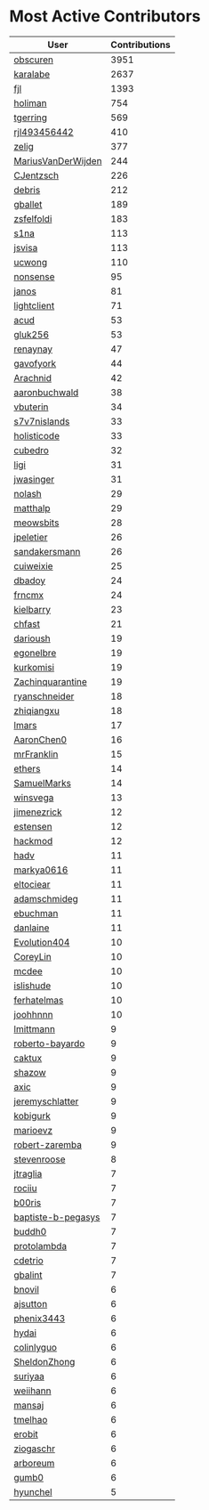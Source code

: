 # Most Active Contributors

| User | Contributions |
| ---- | -------------- |
| [obscuren](https://github.com/obscuren) | 3951 |
| [karalabe](https://github.com/karalabe) | 2637 |
| [fjl](https://github.com/fjl) | 1393 |
| [holiman](https://github.com/holiman) | 754 |
| [tgerring](https://github.com/tgerring) | 569 |
| [rjl493456442](https://github.com/rjl493456442) | 410 |
| [zelig](https://github.com/zelig) | 377 |
| [MariusVanDerWijden](https://github.com/MariusVanDerWijden) | 244 |
| [CJentzsch](https://github.com/CJentzsch) | 226 |
| [debris](https://github.com/debris) | 212 |
| [gballet](https://github.com/gballet) | 189 |
| [zsfelfoldi](https://github.com/zsfelfoldi) | 183 |
| [s1na](https://github.com/s1na) | 113 |
| [jsvisa](https://github.com/jsvisa) | 113 |
| [ucwong](https://github.com/ucwong) | 110 |
| [nonsense](https://github.com/nonsense) | 95 |
| [janos](https://github.com/janos) | 81 |
| [lightclient](https://github.com/lightclient) | 71 |
| [acud](https://github.com/acud) | 53 |
| [gluk256](https://github.com/gluk256) | 53 |
| [renaynay](https://github.com/renaynay) | 47 |
| [gavofyork](https://github.com/gavofyork) | 44 |
| [Arachnid](https://github.com/Arachnid) | 42 |
| [aaronbuchwald](https://github.com/aaronbuchwald) | 38 |
| [vbuterin](https://github.com/vbuterin) | 34 |
| [s7v7nislands](https://github.com/s7v7nislands) | 33 |
| [holisticode](https://github.com/holisticode) | 33 |
| [cubedro](https://github.com/cubedro) | 32 |
| [ligi](https://github.com/ligi) | 31 |
| [jwasinger](https://github.com/jwasinger) | 31 |
| [nolash](https://github.com/nolash) | 29 |
| [matthalp](https://github.com/matthalp) | 29 |
| [meowsbits](https://github.com/meowsbits) | 28 |
| [jpeletier](https://github.com/jpeletier) | 26 |
| [sandakersmann](https://github.com/sandakersmann) | 26 |
| [cuiweixie](https://github.com/cuiweixie) | 25 |
| [dbadoy](https://github.com/dbadoy) | 24 |
| [frncmx](https://github.com/frncmx) | 24 |
| [kielbarry](https://github.com/kielbarry) | 23 |
| [chfast](https://github.com/chfast) | 21 |
| [darioush](https://github.com/darioush) | 19 |
| [egonelbre](https://github.com/egonelbre) | 19 |
| [kurkomisi](https://github.com/kurkomisi) | 19 |
| [Zachinquarantine](https://github.com/Zachinquarantine) | 19 |
| [ryanschneider](https://github.com/ryanschneider) | 18 |
| [zhiqiangxu](https://github.com/zhiqiangxu) | 18 |
| [lmars](https://github.com/lmars) | 17 |
| [AaronChen0](https://github.com/AaronChen0) | 16 |
| [mrFranklin](https://github.com/mrFranklin) | 15 |
| [ethers](https://github.com/ethers) | 14 |
| [SamuelMarks](https://github.com/SamuelMarks) | 14 |
| [winsvega](https://github.com/winsvega) | 13 |
| [jimenezrick](https://github.com/jimenezrick) | 12 |
| [estensen](https://github.com/estensen) | 12 |
| [hackmod](https://github.com/hackmod) | 12 |
| [hadv](https://github.com/hadv) | 11 |
| [markya0616](https://github.com/markya0616) | 11 |
| [eltociear](https://github.com/eltociear) | 11 |
| [adamschmideg](https://github.com/adamschmideg) | 11 |
| [ebuchman](https://github.com/ebuchman) | 11 |
| [danlaine](https://github.com/danlaine) | 11 |
| [Evolution404](https://github.com/Evolution404) | 10 |
| [CoreyLin](https://github.com/CoreyLin) | 10 |
| [mcdee](https://github.com/mcdee) | 10 |
| [islishude](https://github.com/islishude) | 10 |
| [ferhatelmas](https://github.com/ferhatelmas) | 10 |
| [joohhnnn](https://github.com/joohhnnn) | 10 |
| [lmittmann](https://github.com/lmittmann) | 9 |
| [roberto-bayardo](https://github.com/roberto-bayardo) | 9 |
| [caktux](https://github.com/caktux) | 9 |
| [shazow](https://github.com/shazow) | 9 |
| [axic](https://github.com/axic) | 9 |
| [jeremyschlatter](https://github.com/jeremyschlatter) | 9 |
| [kobigurk](https://github.com/kobigurk) | 9 |
| [marioevz](https://github.com/marioevz) | 9 |
| [robert-zaremba](https://github.com/robert-zaremba) | 9 |
| [stevenroose](https://github.com/stevenroose) | 8 |
| [jtraglia](https://github.com/jtraglia) | 7 |
| [rociiu](https://github.com/rociiu) | 7 |
| [b00ris](https://github.com/b00ris) | 7 |
| [baptiste-b-pegasys](https://github.com/baptiste-b-pegasys) | 7 |
| [buddh0](https://github.com/buddh0) | 7 |
| [protolambda](https://github.com/protolambda) | 7 |
| [cdetrio](https://github.com/cdetrio) | 7 |
| [gbalint](https://github.com/gbalint) | 7 |
| [bnovil](https://github.com/bnovil) | 6 |
| [ajsutton](https://github.com/ajsutton) | 6 |
| [phenix3443](https://github.com/phenix3443) | 6 |
| [hydai](https://github.com/hydai) | 6 |
| [colinlyguo](https://github.com/colinlyguo) | 6 |
| [SheldonZhong](https://github.com/SheldonZhong) | 6 |
| [suriyaa](https://github.com/suriyaa) | 6 |
| [weiihann](https://github.com/weiihann) | 6 |
| [mansaj](https://github.com/mansaj) | 6 |
| [tmelhao](https://github.com/tmelhao) | 6 |
| [erobit](https://github.com/erobit) | 6 |
| [ziogaschr](https://github.com/ziogaschr) | 6 |
| [arboreum](https://github.com/arboreum) | 6 |
| [gumb0](https://github.com/gumb0) | 6 |
| [hyunchel](https://github.com/hyunchel) | 5 |
